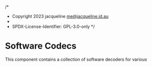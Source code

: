 /*
 * Copyright 2023 jacqueline <me@jacqueline.id.au>
 *
 * SPDX-License-Identifier: GPL-3.0-only
 */

# Software Codecs

This component contains a collection of software decoders for various 
